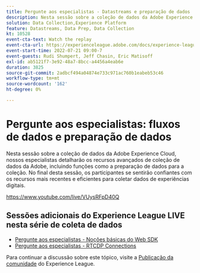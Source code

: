 ```yaml
---
title: Pergunte aos especialistas - Datastreams e preparação de dados
description: Nesta sessão sobre a coleção de dados da Adobe Experience Cloud, nossos especialistas detalharão os recursos avançados de coleção de dados da Adobe, incluindo funções como a preparação de dados para a coleção. No final desta sessão, os participantes se sentirão confiantes com os recursos mais recentes e eficientes para coletar dados de experiências digitais.
solution: Data Collection,Experience Platform
feature: Datastreams, Data Prep, Data Collection
kt: 10528
event-cta-text: Watch the replay
event-cta-url: https://experienceleague.adobe.com/docs/experience-league-live-events/events/episodes/exl-live-episode-07-21-22.html?lang=en
event-start-time: 2022-07-21 09:00-7
event-guests: Rudi Shumpert, Jeff Chasin, Eric Matisoff
exl-id: ab5121f7-3e92-48a7-8bcc-a4456a4eab6e
duration: 3825
source-git-commit: 2adbcf494a04874e733c971ac760b1eabeb53c46
workflow-type: tm+mt
source-wordcount: '162'
ht-degree: 0%

---
```


# Pergunte aos especialistas: fluxos de dados e preparação de dados

Nesta sessão sobre a coleção de dados da Adobe Experience Cloud, nossos especialistas detalharão os recursos avançados de coleção de dados da Adobe, incluindo funções como a preparação de dados para a coleção. No final desta sessão, os participantes se sentirão confiantes com os recursos mais recentes e eficientes para coletar dados de experiências digitais.

https://www.youtube.com/live/VUysRFpD40Q

## Sessões adicionais do Experience League LIVE nesta série de coleta de dados

* [Pergunte aos especialistas - Noções básicas do Web SDK](exl-live-episode-05-26-22.md)
* [Pergunte aos especialistas - RTCDP Connections](exl-live-episode-06-23-22.md)

Para continuar a discussão sobre este tópico, visite a [Publicação da comunidade](https://experienceleaguecommunities.adobe.com/t5/adobe-experience-platform/aep-community-qna-coffee-break-7-21-22-10-30am-pt-adobe/td-p/461503) do Experience League.


